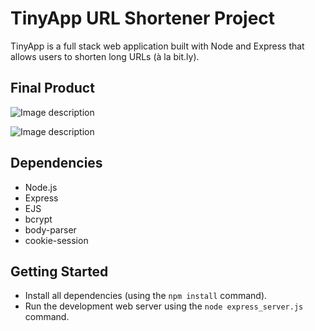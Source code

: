 # TinyApp URL Shortener Project

TinyApp is a full stack web application built with Node and Express that allows users to shorten long URLs (à la bit.ly).

## Final Product

![Image description](https://imgur.com/SCOad3Q)

![Image description](https://imgur.com/JSzw6cV)


## Dependencies

- Node.js
- Express
- EJS
- bcrypt
- body-parser
- cookie-session

## Getting Started

- Install all dependencies (using the `npm install` command).
- Run the development web server using the `node express_server.js` command.
